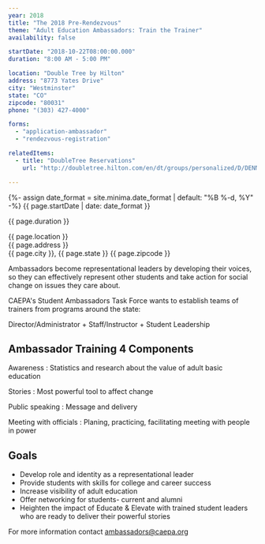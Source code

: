 ```yaml
---
year: 2018
title: "The 2018 Pre-Rendezvous"
theme: "Adult Education Ambassadors: Train the Trainer"
availability: false

startDate: "2018-10-22T08:00:00.000"
duration: "8:00 AM - 5:00 PM"

location: "Double Tree by Hilton"
address: "8773 Yates Drive"
city: "Westminster"
state: "CO"
zipcode: "80031"
phone: "(303) 427-4000"

forms:
  - "application-ambassador"
  - "rendezvous-registration"

relatedItems:
  - title: "DoubleTree Reservations"
    url: "http://doubletree.hilton.com/en/dt/groups/personalized/D/DENNSDT-CAE-20181021/index.jhtml"

---
```

<div itemscope itemtype="http://schema.org/Event">
  <span itemprop="name" content="{{ page.title }}" />
  <span itemprop="description" content="{{ page.theme }}" />
  <p class="post-meta">
    <time datetime="{{ page.startDate | date_to_xmlschema }}" itemprop="startDate">
      {%- assign date_format = site.minima.date_format | default: "%B %-d, %Y" -%}
      {{ page.startDate | date: date_format }}
    </time>
  </p>
  <p class="post-meta">{{ page.duration }}</p>
  <div itemprop="location" itemscope itemtype="http://schema.org/Place">
    <span itemprop="name">{{ page.location }}</span>
    <div itemprop="address" itemscope itemtype="http://schema.org/PostalAddress">
      <span itemprop="streetAddress">{{ page.address }}</span><br>
      <span itemprop="addressLocality">{{ page.city }}</span>,
      <span itemprop="addressRegion"> {{ page.state }}</span>
      <span itemprop="postalCode"> {{ page.zipcode }}</span>
    </div>
  </div>
</div>

Ambassadors become representational leaders by developing their voices, so they can effectively represent other students and take action for social change on issues they care about.

CAEPA's Student Ambassadors Task Force wants to establish teams of trainers from programs around the state:

Director/Administrator + Staff/Instructor + Student Leadership

## Ambassador Training 4 Components

Awareness
: Statistics and research about the value of adult basic education

Stories
: Most powerful tool to affect change

Public speaking
: Message and delivery

Meeting with officials
: Planing, practicing, facilitating meeting with people in power

## Goals

* Develop role and identity as a representational leader
* Provide students with skills for college and career success
* Increase visibility of adult education
* Offer networking for students- current and alumni
* Heighten the impact of Educate & Elevate with trained student leaders who are ready to deliver their powerful stories

For more information contact <ambassadors@caepa.org>
